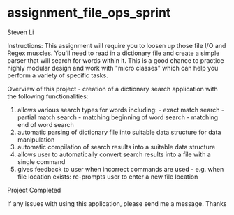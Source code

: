 # assignment_file_ops_sprint
Steven Li

Instructions: This assignment will require you to loosen up those file I/O and Regex muscles. You'll need to read in a dictionary file and create a simple parser that will search for words within it. This is a good chance to practice highly modular design and work with "micro classes" which can help you perform a variety of specific tasks.

Overview of this project - creation of a dictionary search application with the following functionalities:
  1. allows various search types for words including:
    - exact match search
    - partial match search
    - matching beginning of word search
    - matching end of word search
  2. automatic parsing of dictionary file into suitable data structure for data manipulation
  3. automatic compilation of search results into a suitable data structure
  4. allows user to automatically convert search results into a file with a single command
  5. gives feedback to user when incorrect commands are used
    - e.g. when file location exists: re-prompts user to enter a new file location

Project Completed

If any issues with using this application, please send me a message. Thanks
